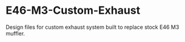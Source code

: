# E46-M3-Custom-Exhaust
Design files for custom exhaust system built to replace stock E46 M3 muffler.
